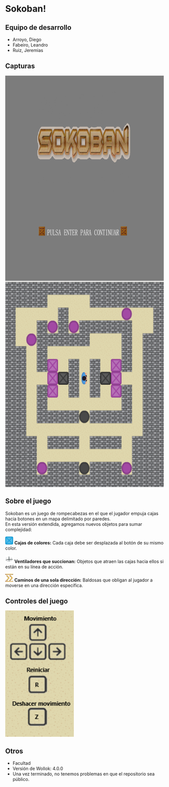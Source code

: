 # Sokoban!

## Equipo de desarrollo

- Arroyo, Diego
- Fabeiro, Leandro
- Ruiz, Jeremias


## Capturas

<img src="assets/readme_inicio.png" width="650" height="650">

<img src="assets/readme_preview.png" width="650" height="650">


## Sobre el juego

Sokoban es un juego de rompecabezas en el que el jugador empuja cajas hacia botones en un mapa delimitado por paredes.  
En esta versión extendida, agregamos nuevos objetos para sumar complejidad:

<img src="assets/caja_azul.png" width="25" height="25"> **Cajas de colores:** Cada caja debe ser desplazada al botón de su mismo color.

<img src="assets/ventilador_encendido.png" width="25" height="25"> **Ventiladores que succionan:** Objetos que atraen las cajas hacia ellos si están en su línea de acción.

<img src="assets/camino_derecha.png" width="25" height="25"> **Caminos de una sola dirección:** Baldosas que obligan al jugador a moverse en una dirección específica.


## Controles del juego

<img src="assets/readme_controles.png" width="218" height="400">


## Otros

- Facultad
- Versión de Wollok: 4.0.0
- Una vez terminado, no tenemos problemas en que el repositorio sea público.
